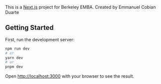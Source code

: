 This is a [Next.js](https://nextjs.org/) project for Berkeley EMBA. Created by Emmanuel Cobian Duarte

## Getting Started

First, run the development server:

```bash
npm run dev
# or
yarn dev
# or
pnpm dev
```

Open [http://localhost:3000](http://localhost:3000) with your browser to see the result.
